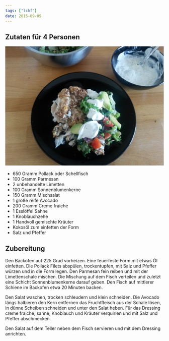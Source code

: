 ```yaml
---
tags: ["lchf"]
date: 2015-09-05
---
```


## Zutaten für 4 Personen
![](/uploads/sonnenblumenfisch.jpg)

- 650 Gramm     Pollack oder Schellfisch
- 100 Gramm     Parmesan
- 2             unbehandelte Limetten
- 100 Gramm     Sonnenblumenkerne
- 150           Gramm Mischsalat
- 1             große reife Avocado
- 200 Gramm     Creme fraiche
- 1 Esslöffel   Sahne
- 1             Knoblauchzehe
- 1             Handvoll gemischte Kräuter
- Kokosöl zum einfetten der Form
- Salz und Pfeffer

## Zubereitung
Den Backofen auf 225 Grad vorheizen. Eine feuerfeste Form mit etwas Öl einfetten.
Die Pollack  Filets abspülen, trockentupfen, mit Salz und Pfeffer würzen und in die Form legen. Den Parmesan fein reiben und mit der Limettenschale mischen. Die Mischung auf dem Fisch verteilen und zuletzt eine Schicht Sonnenblumenkerne darauf geben. Den Fisch auf mittlerer Schiene im Backofen etwa 20 Minuten backen.

Den Salat waschen, trocken schleudern und klein schneiden. Die Avocado längs halbieren den Kern entfernen das Fruchtfleisch aus der Schale lösen, in dünne Scheiben schneiden und unter den Salat heben. Für das Dressing creme fraiche, sahne, Knoblauch und Kräuter verquirlen und mit Salz und Pfeffer abschmecken.

Den Salat auf dem Teller neben dem Fisch servieren und mit dem Dressing anrichten.
